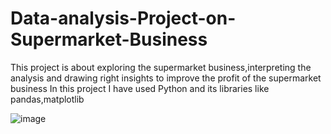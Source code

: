 # Data-analysis-Project-on-Supermarket-Business
This project is about exploring the supermarket business,interpreting the analysis and drawing right insights to improve the profit of the supermarket business
In this project I have used Python and its libraries like pandas,matplotlib 

![image](https://user-images.githubusercontent.com/89252200/149665891-f8cb7a95-ad4c-4da0-9d0d-94d0aa38d3e0.png)
